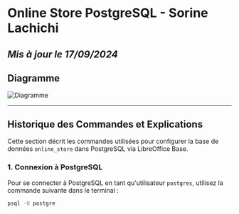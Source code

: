 # Online Store PostgreSQL - Sorine Lachichi
## _Mis à jour le 17/09/2024_

## Diagramme

![Diagramme]("Main.png")

---

## Historique des Commandes et Explications

Cette section décrit les commandes utilisées pour configurer la base de données `online_store` dans PostgreSQL via LibreOffice Base.

### 1. Connexion à PostgreSQL
Pour se connecter à PostgreSQL en tant qu'utilisateur `postgres`, utilisez la commande suivante dans le terminal :
```bash
psql -U postgre
